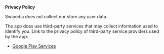 **Privacy Policy**

Swipedia does not collect nor store any user data.

The app does use third-party services that may collect information used to identify you.
Link to the privacy policy of third-party service providers used by the app:
*   [Google Play Services](https://www.google.com/policies/privacy/)
